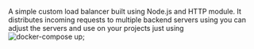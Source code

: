 A simple custom load balancer built using Node.js and HTTP module. It distributes incoming requests to multiple backend servers using you can adjust the servers and use on your projects just using ![docker-compose up]();
